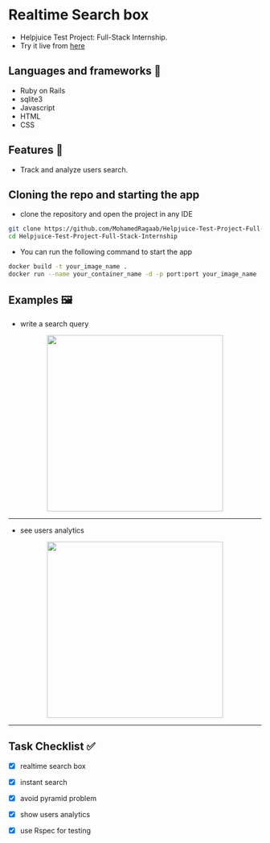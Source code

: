 # Realtime Search box
* Helpjuice Test Project: Full-Stack Internship.
* Try it live from [here](https://realtime-search-box-cyl6.onrender.com)
## Languages and frameworks 📑
* Ruby on Rails
* sqlite3
* Javascript
* HTML
* CSS
## Features 🥇
* Track and analyze users search.
## Cloning the repo and starting the app
* clone the repository and open the project in any IDE
``` bash
git clone https://github.com/MohamedRagaab/Helpjuice-Test-Project-Full-Stack-Internship.git
cd Helpjuice-Test-Project-Full-Stack-Internship
```
* You can run the following command to start the app
``` bash
docker build -t your_image_name .
docker run --name your_container_name -d -p port:port your_image_name
```

## Examples 🖼️
* write a search query

<div align='center'>
<img height="350px" src="https://github.com/MohamedRagaab/Helpjuice-Test-Project-Full-Stack-Internship/assets/38363762/6d93fb6d-dece-49f0-8659-d245d86bd7fa">
<hr/>
</div>

* see users analytics
<div align='center'>
<img height="350px" src="https://github.com/MohamedRagaab/Helpjuice-Test-Project-Full-Stack-Internship/assets/38363762/33fb0ac9-5913-4b5a-a985-3b2e1074869b">
<hr/>
</div>

## Task Checklist :white_check_mark:
- [x] realtime search box
- [x] instant search
- [x] avoid pyramid problem
- [x] show users analytics
- [x] use Rspec for testing

